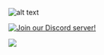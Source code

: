 ![alt text](https://cdn.discordapp.com/attachments/624405523948765184/929258052778086420/highlandslogo2.png)

[![Join our Discord server!](https://invidget.switchblade.xyz/WygcPk4)](http://discord.gg/WygcPk4)

<img src="https://img.shields.io/badge/Discord-Join%20Us!-5865F2?style=for-the-badge" data-canonical-src="https://img.shields.io/badge/Discord-Join%20Us!-5865F2?style=for-the-badge" style="max-width: 100%;">
